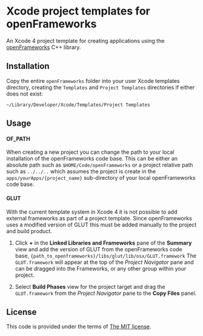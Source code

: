 Xcode project templates for openFrameworks
==========================================

An Xcode 4 project template for creating applications using the [openFrameworks](http://openFrameworks.cc/) C++ library.


Installation
------------

Copy the entire `openFrameworks` folder into your user Xcode templates directory, creating the `Templates` and `Project Templates` directories if either does not exist:
	
	~/Library/Developer/Xcode/Templates/Project Templates
	

Usage
------------

#### OF_PATH

When creating a new project you can change the path to your local installation of the openFrameworks code base. This can be either an absolute path such as `$HOME/Code/openFrameworks` or a project relative path such as `../../..` which assumes the project is create in the `apps/yourApps/{project_name}` sub-directory of your local openFrameworks code base. 

#### GLUT

With the current template system in Xcode 4 it is not possible to add external frameworks as part of a project template. Since openFrameworks uses a modified version of GLUT this must be added manually to the project and build product. 

1. Click **+** in the **Linked Libraries and Frameworks** pane of the **Summary** view and add the version of GLUT from the openFrameworks code base, `{path_to_openframeworks}/libs/glut/lib/osx/GLUT.framework`
The `GLUT.framework` will appear at the top of the *Project Navigator* pane and can be dragged into the Frameworks, or any other group within your project.

2. Select **Build Phases** view for the project target and drag the `GLUT.framework` from the *Project Navigator* pane to the **Copy Files** panel.



License
-------

This code is provided under the terms of [The MIT license](http://www.opensource.org/licenses/mit-license.php).
